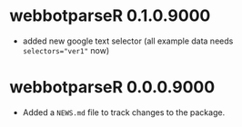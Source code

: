 # webbotparseR 0.1.0.9000

* added new google text selector (all example data needs `selectors="ver1"` now)

# webbotparseR 0.0.0.9000

* Added a `NEWS.md` file to track changes to the package.

